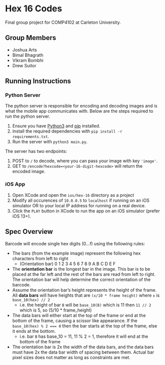 # Hex 16 Codes

Final group project for COMP4102 at Carleton University.

## Group Members

- Joshua Arts
- Bimal Bhagrath
- Vikram Bombhi
- Drew Suitor

## Running Instructions

### Python Server

The python server is responsible for encoding and decoding images and is what the mobile app communicates with. Below are the steps required to run the python server.

1. Ensure you have [Python3](https://www.python.org/download/releases/3.0/) and [pip](https://pypi.org/project/pip/) installed.
2. Install the required dependencies with `pip install -r requirements.txt`.
3. Run the server with `python3 main.py`.

The server has two endpoints:
1. POST to `/` to decode, where you can pass your image with key `'image'`.
2. GET to `/encode?hexcode=<your-16-digit-hexcode>` will return the encoded image.

### iOS App

1. Open XCode and open the `ios/hex-16` directory as a project
2. Modify all occurences of `10.0.0.5` to `localhost` if running on an iOS simulator OR to your local IP address for running on a real device.
3. Click the `PLAY` button in XCode to run the app on an iOS simulator (prefer iOS 13+).

## Spec Overview

Barcode will encode single hex digits (0…f) using the following rules:

- The bars (from the example image) represent the following hex characters from left to right
    - (Orientation bar) 0 1 2 3 4 5 6 7 8 9 A B C D E F
- The __orientation bar__ is the longest bar in the image. This bar is to be placed at the far left and the rest of the bars are read from left to right. The orientation bar will help determine the correct orientation of the barcode.
- Assume the orientation bar’s height represents the height of the frame. All __data bars__ will have heights that are `(x/10 * frame height)` where `x` is `base_10(hex) // 2`
    - i.e. the height of bar `B` will be `base_10(B)` which is 11 then `11 // 2` which is 5, so (5/10 * frame_height)
- The data bars will either start at the top of the frame or end at the bottom of the frame, causing a scissor like appearance. If the `base_10(hex) % 2 === 0` then the bar starts at the top of the frame, else it ends at the bottom.
    - i.e. bar `B` has base_10 = 11, 11 % 2 = 1, therefore it will end at the bottom of the frame
- The orientation bar is 2x the width of the data bars, and the data bars must have 2x the data bar width of spacing between them. Actual bar pixel sizes does not matter as long as constraints are met.

